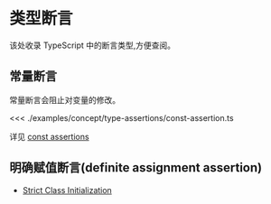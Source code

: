 # 类型断言

该处收录 TypeScript 中的断言类型,方便查阅。

## 常量断言
常量断言会阻止对变量的修改。

<<< ./examples/concept/type-assertions/const-assertion.ts

详见 [const assertions](https://www.typescriptlang.org/docs/handbook/release-notes/overview.html#const-assertions)

## 明确赋值断言(definite assignment assertion)
* [Strict Class Initialization](https://www.typescriptlang.org/v2/docs/handbook/release-notes/overview.html#strict-class-initialization)